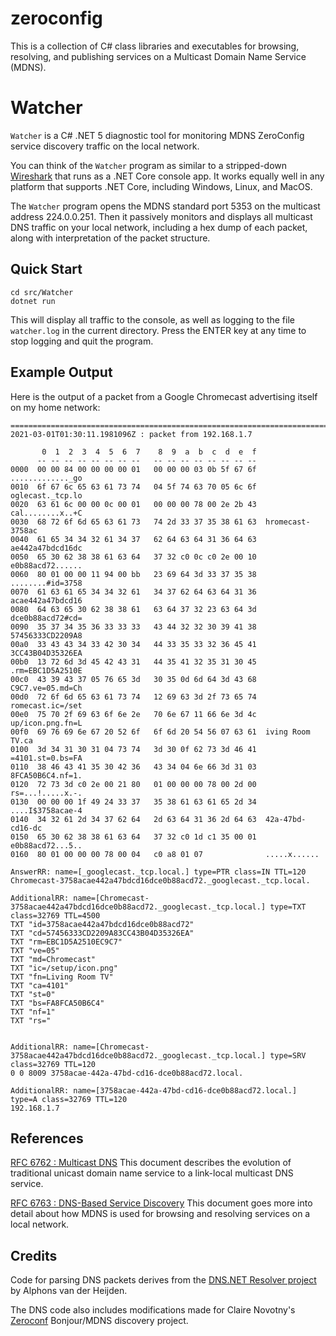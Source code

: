 # zeroconfig

This is a collection of C# class libraries and executables for browsing,
resolving, and publishing services on a Multicast Domain Name Service (MDNS).

# Watcher

`Watcher` is a C# .NET 5 diagnostic tool for monitoring MDNS ZeroConfig
service discovery traffic on the local network.

You can think of the `Watcher` program as similar to a stripped-down
[Wireshark](https://www.wireshark.org/) that runs as a .NET Core console app.
It works equally well in any platform that supports .NET Core, including Windows,
Linux, and MacOS.

The `Watcher` program opens the MDNS standard port 5353 on the multicast address 224.0.0.251.
Then it passively monitors and displays all multicast DNS traffic on your local network,
including a hex dump of each packet, along with interpretation of the packet structure.

## Quick Start

```
cd src/Watcher
dotnet run
```

This will display all traffic to the console, as well as logging to the file `watcher.log` in the current directory.
Press the ENTER key at any time to stop logging and quit the program.

## Example Output

Here is the output of a packet from a Google Chromecast advertising itself on my home network:

```
=========================================================================
2021-03-01T01:30:11.1981096Z : packet from 192.168.1.7

       0  1  2  3  4  5  6  7    8  9  a  b  c  d  e  f
      -- -- -- -- -- -- -- --   -- -- -- -- -- -- -- --
0000  00 00 84 00 00 00 00 01   00 00 00 03 0b 5f 67 6f  ............._go
0010  6f 67 6c 65 63 61 73 74   04 5f 74 63 70 05 6c 6f  oglecast._tcp.lo
0020  63 61 6c 00 00 0c 00 01   00 00 00 78 00 2e 2b 43  cal........x..+C
0030  68 72 6f 6d 65 63 61 73   74 2d 33 37 35 38 61 63  hromecast-3758ac
0040  61 65 34 34 32 61 34 37   62 64 63 64 31 36 64 63  ae442a47bdcd16dc
0050  65 30 62 38 38 61 63 64   37 32 c0 0c c0 2e 00 10  e0b88acd72......
0060  80 01 00 00 11 94 00 bb   23 69 64 3d 33 37 35 38  ........#id=3758
0070  61 63 61 65 34 34 32 61   34 37 62 64 63 64 31 36  acae442a47bdcd16
0080  64 63 65 30 62 38 38 61   63 64 37 32 23 63 64 3d  dce0b88acd72#cd=
0090  35 37 34 35 36 33 33 33   43 44 32 32 30 39 41 38  57456333CD2209A8
00a0  33 43 43 34 33 42 30 34   44 33 35 33 32 36 45 41  3CC43B04D35326EA
00b0  13 72 6d 3d 45 42 43 31   44 35 41 32 35 31 30 45  .rm=EBC1D5A2510E
00c0  43 39 43 37 05 76 65 3d   30 35 0d 6d 64 3d 43 68  C9C7.ve=05.md=Ch
00d0  72 6f 6d 65 63 61 73 74   12 69 63 3d 2f 73 65 74  romecast.ic=/set
00e0  75 70 2f 69 63 6f 6e 2e   70 6e 67 11 66 6e 3d 4c  up/icon.png.fn=L
00f0  69 76 69 6e 67 20 52 6f   6f 6d 20 54 56 07 63 61  iving Room TV.ca
0100  3d 34 31 30 31 04 73 74   3d 30 0f 62 73 3d 46 41  =4101.st=0.bs=FA
0110  38 46 43 41 35 30 42 36   43 34 04 6e 66 3d 31 03  8FCA50B6C4.nf=1.
0120  72 73 3d c0 2e 00 21 80   01 00 00 00 78 00 2d 00  rs=...!.....x.-.
0130  00 00 00 1f 49 24 33 37   35 38 61 63 61 65 2d 34  ....I$3758acae-4
0140  34 32 61 2d 34 37 62 64   2d 63 64 31 36 2d 64 63  42a-47bd-cd16-dc
0150  65 30 62 38 38 61 63 64   37 32 c0 1d c1 35 00 01  e0b88acd72...5..
0160  80 01 00 00 00 78 00 04   c0 a8 01 07              .....x......

AnswerRR: name=[_googlecast._tcp.local.] type=PTR class=IN TTL=120
Chromecast-3758acae442a47bdcd16dce0b88acd72._googlecast._tcp.local.

AdditionalRR: name=[Chromecast-3758acae442a47bdcd16dce0b88acd72._googlecast._tcp.local.] type=TXT class=32769 TTL=4500
TXT "id=3758acae442a47bdcd16dce0b88acd72"
TXT "cd=57456333CD2209A83CC43B04D35326EA"
TXT "rm=EBC1D5A2510EC9C7"
TXT "ve=05"
TXT "md=Chromecast"
TXT "ic=/setup/icon.png"
TXT "fn=Living Room TV"
TXT "ca=4101"
TXT "st=0"
TXT "bs=FA8FCA50B6C4"
TXT "nf=1"
TXT "rs="


AdditionalRR: name=[Chromecast-3758acae442a47bdcd16dce0b88acd72._googlecast._tcp.local.] type=SRV class=32769 TTL=120
0 0 8009 3758acae-442a-47bd-cd16-dce0b88acd72.local.

AdditionalRR: name=[3758acae-442a-47bd-cd16-dce0b88acd72.local.] type=A class=32769 TTL=120
192.168.1.7

```

## References

[RFC 6762 : Multicast DNS](https://tools.ietf.org/html/rfc6762)
This document describes the evolution of traditional unicast domain name service
to a link-local multicast DNS service.

[RFC 6763 : DNS-Based Service Discovery](https://tools.ietf.org/html/rfc6763)
This document goes more into detail about how MDNS is used for browsing and
resolving services on a local network.

## Credits

Code for parsing DNS packets derives from the
[DNS.NET Resolver project](https://www.codeproject.com/Articles/23673/DNS-NET-Resolver-C)
by Alphons van der Heijden.

The DNS code also includes modifications made for Claire Novotny's
[Zeroconf](https://github.com/novotnyllc/Zeroconf) Bonjour/MDNS discovery project.
